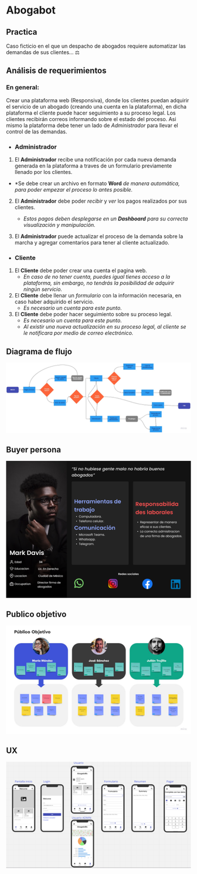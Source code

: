 # Abogabot

## Practica
Caso ficticio en el que un despacho de abogados requiere automatizar las demandas de sus clientes... ⚖️</hr>

## Análisis de requerimientos

### En general:
Crear una plataforma web (Responsiva), donde los clientes puedan adquirir el servicio de un abogado (creando una cuenta en la plataforma), en dicha plataforma el cliente puede hacer seguimiento a su proceso legal. Los clientes recibirán correos informando sobre el estado del proceso.
Asi mismo la plataforma debe tener un lado de *Administrador* para llevar el control de las demandas.

* ### Administrador
1. El **Administrador** recibe una notificación por cada nueva demanda generada en la plataforma a traves de un formulario previamente llenado por los clientes.
 * *Se debe crear un archivo en formato **Word** *de manera automática, para poder empezar el proceso lo antes posible.*

2. El **Administrador** debe poder *recibir* y *ver* los pagos realizados por sus clientes.
    * *Estos pagos deben desplegarse en un ***Dashboard*** para su correcta visualización y manipulación.*

3. El **Administrador** puede actualizar el proceso de la demanda sobre la marcha y agregar comentarios para tener al  cliente actualizado.

* ### Cliente
1. El **Cliente** debe poder crear una cuenta el pagina web.
    * *En caso de no tener cuenta, puedes igual tienes acceso a la plataforma, sin embargo, no tendrás la posibilidad de adquirir ningún servicio.*
2. El **Cliente** debe llenar un *formulario* con la información necesaria, en caso haber adquirido el servicio.
    * *Es necesario un cuenta para este punto.*
3. El **Cliente** debe poder hacer seguimiento sobre su proceso legal.
    * *Es necesario un cuenta para este punto.*
    * *Al existir una nueva actualización en su proceso legal, al cliente se le notificara por medio de correo electrónico.*

## Diagrama de flujo
![Diagrama](./Resources/Diagrama_de_flujo.jpg)

## Buyer persona
![Diagrama](./Resources/buyer_persona.png)

## Publico objetivo
![Diagrama](./Resources/Publico_objetivo.jpg)

## UX
![Diagrama](./Resources/UI.png)
